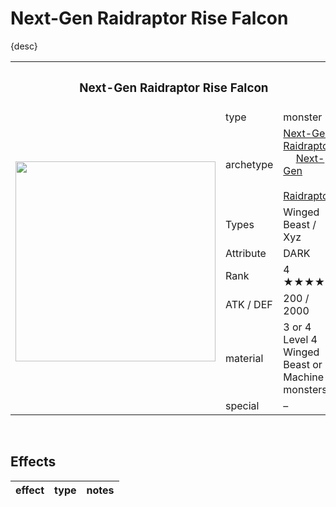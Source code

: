 # Next-Gen Raidraptor Rise Falcon

{desc}


<table>
  <tr>
    <th colspan="3"> <h3> Next-Gen Raidraptor Rise Falcon </h3> </th>
  </tr>
  <tr>
    <td rowspan="9"> <img src="../../../.assets/cards/xyz/.png" width="320px"> </td>
  </tr>
  <tr>
    <td> type </td>
    <td> monster </td>
  </tr>
  <tr>
    <td> archetype </td>
    <td> <a href="../../archetypes/Next-Gen Raidraptor.md">Next-Gen Raidraptor</a> <br> &emsp; <a href="../../archetypes/Next-Gen.md">Next-Gen</a> <br> &emsp; <a href="https://yugipedia.com/wiki/Raidraptor">Raidraptor</a> </td>
  </tr>
  <tr>
    <td> Types </td>
    <td> Winged Beast / Xyz </td>
  </tr>
  <tr>
    <td> Attribute </td>
    <td> DARK </td>
  </tr>
  <tr>
    <td> Rank </td>
    <td> 4 ★★★★ </td>
  </tr>
  <tr>
    <td> ATK / DEF </td>
    <td> 200 / 2000 </td>
  </tr>
  <tr>
    <td> material </td>
    <td> 3 or 4 Level 4 Winged Beast or Machine monsters </td>
  </tr>
  <tr>
    <td> special </td>
    <td> – </td>
  </tr>
</table>


<br>


## Effects

| effect | type | notes |
| :----- | :--- | :---- |
